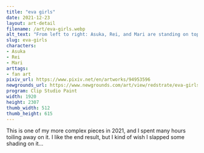 ```yaml
---
title: "eva girls"
date: 2021-12-23
layout: art-detail
filename: /art/eva-girls.webp
alt_text: "From left to right: Asuka, Rei, and Mari are standing on top of a dark blue sky. Asuka has one hand on her hip, and making eye contact. Rei is looking up and is holding her elbow. Mari has a hand above her chest. Asuka has orange-brown hair, and a red plugsuit. Rei has pale blue hair, and a dark blue plugsuit. Mari has brown hair, and a bright pink plugsuit."
slug: eva-girls
characters:
- Asuka
- Rei
- Mari
arttags:
- fan art
pixiv_url: https://www.pixiv.net/en/artworks/94953596
newgrounds_url: https://www.newgrounds.com/art/view/redstrate/eva-girls
program: Clip Studio Paint
width: 1920
height: 2307
thumb_width: 512
thumb_height: 615
---
```

This is one of my more complex pieces in 2021, and I spent many hours toiling away on it. I like the end result, but I kind of wish I slapped some shading on it...
